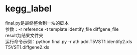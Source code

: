 # kegg_label
final.py是最终整合到一块的脚本
<br>参数：-r reference -t template identify_file  diffgene_file
<br>result为结果文件夹
<br>运行命令示例：python final.py -r ath  add.T5VST1.identify2.xls T5VST1.diffgene2.xls
